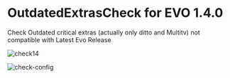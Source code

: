 # OutdatedExtrasCheck for EVO 1.4.0
Check Outdated critical extras (actually only ditto and Multitv) not compatible with Latest Evo Release

![check14](https://user-images.githubusercontent.com/7342798/35395163-e5b7f466-01e9-11e8-83fe-55208072fe1a.png)

![check-config](https://user-images.githubusercontent.com/7342798/35395167-e7ad85f6-01e9-11e8-8dc4-aff6c2bd36a0.png)

